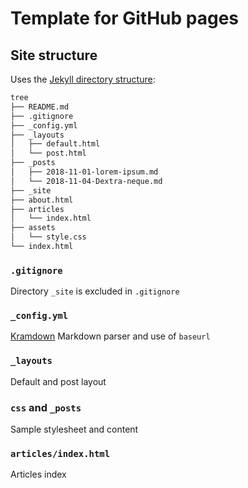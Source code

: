 Template for GitHub pages
=========================

## Site structure

Uses the [Jekyll directory structure](https://jekyllrb.com/docs/structure/):

```sh
tree
├── README.md
├── .gitignore
├── _config.yml
├── _layouts
│   ├── default.html
│   └── post.html
├── _posts
│   ├── 2018-11-01-lorem-ipsum.md
│   └── 2018-11-04-Dextra-neque.md
├── _site
├── about.html
├── articles
│   └── index.html
├── assets
│   └── style.css
└── index.html
```

### `.gitignore`

Directory `_site` is excluded in `.gitignore`

### `_config.yml`

[Kramdown](https://kramdown.gettalong.org/) Markdown parser and use of `baseurl`

### `_layouts`

Default and post layout

### `css` and `_posts`

Sample stylesheet and content

### `articles/index.html`

Articles index


